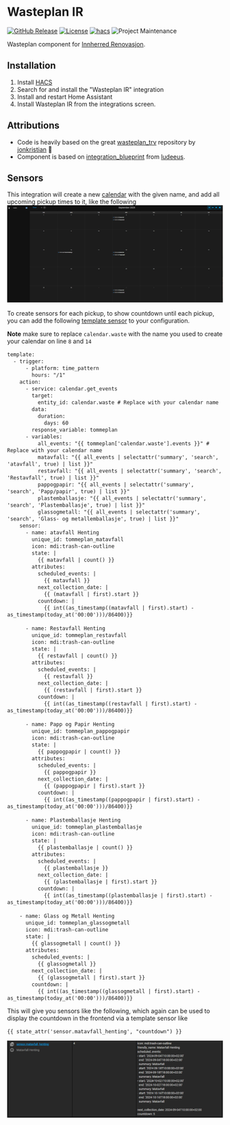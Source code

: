# Wasteplan IR
[![GitHub Release][releases-shield]][releases]
[![License][license-shield]](LICENSE)
[![hacs][hacsbadge]][hacs]
![Project Maintenance][maintenance-shield]

Wasteplan component for [Innherred Renovasjon](https://innherredrenovasjon.no/).

## Installation

1. Install [HACS](http://hacs.xyz/)
2. Search for and install the "Wasteplan IR" integration
3. Install and restart Home Assistant
4. Install Wasteplan IR from the integrations screen.

## Attributions
- Code is heavily based on the great [wasteplan_trv] repository by [jonkristian] 🙌
- Component is based on [integration_blueprint] from [ludeeus].

## Sensors
This integration will create a new [calendar](https://www.home-assistant.io/integrations/local_calendar/) with the given name, and add all upcoming pickup times to it, like the following
![calendar view](docs/calendar.png)

To create sensors for each pickup, to show countdown until each pickup, you can add the following [template sensor](https://www.home-assistant.io/integrations/template/) to your configuration.

**Note** make sure to replace `calendar.waste` with the name you used to create your calendar on line `8` and `14`
```
template:
  - trigger:
      - platform: time_pattern
        hours: "/1"
    action:
      - service: calendar.get_events
        target:
          entity_id: calendar.waste # Replace with your calendar name
        data:
          duration:
            days: 60
        response_variable: tommeplan
      - variables:
          all_events: "{{ tommeplan['calendar.waste'].events }}" # Replace with your calendar name
          matavfall: "{{ all_events | selectattr('summary', 'search', 'atavfall', true) | list }}"
          restavfall: "{{ all_events | selectattr('summary', 'search', 'Restavfall', true) | list }}"
          pappogpapir: "{{ all_events | selectattr('summary', 'search', 'Papp/papir', true) | list }}"
          plastemballasje: "{{ all_events | selectattr('summary', 'search', 'Plastemballasje', true) | list }}"
          glassogmetall: "{{ all_events | selectattr('summary', 'search', 'Glass- og metallemballasje', true) | list }}"
    sensor:
      - name: atavfall Henting
        unique_id: tommeplan_matavfall
        icon: mdi:trash-can-outline
        state: |
          {{ matavfall | count() }}
        attributes:
          scheduled_events: |
            {{ matavfall }}
          next_collection_date: |
            {{ (matavfall | first).start }}
          countdown: |
            {{ int((as_timestamp((matavfall | first).start) - as_timestamp(today_at('00:00')))/86400)}}

      - name: Restavfall Henting
        unique_id: tommeplan_restavfall
        icon: mdi:trash-can-outline
        state: |
          {{ restavfall | count() }}
        attributes:
          scheduled_events: |
            {{ restavfall }}
          next_collection_date: |
            {{ (restavfall | first).start }}
          countdown: |
            {{ int((as_timestamp((restavfall | first).start) - as_timestamp(today_at('00:00')))/86400)}}

      - name: Papp og Papir Henting
        unique_id: tommeplan_pappogpapir
        icon: mdi:trash-can-outline
        state: |
          {{ pappogpapir | count() }}
        attributes:
          scheduled_events: |
            {{ pappogpapir }}
          next_collection_date: |
            {{ (pappogpapir | first).start }}
          countdown: |
            {{ int((as_timestamp((pappogpapir | first).start) - as_timestamp(today_at('00:00')))/86400)}}

      - name: Plastemballasje Henting
        unique_id: tommeplan_plastemballasje
        icon: mdi:trash-can-outline
        state: |
          {{ plastemballasje | count() }}
        attributes:
          scheduled_events: |
            {{ plastemballasje }}
          next_collection_date: |
            {{ (plastemballasje | first).start }}
          countdown: |
            {{ int((as_timestamp((plastemballasje | first).start) - as_timestamp(today_at('00:00')))/86400)}}

    - name: Glass og Metall Henting
      unique_id: tommeplan_glassogmetall
      icon: mdi:trash-can-outline
      state: |
        {{ glassogmetall | count() }}
      attributes:
        scheduled_events: |
          {{ glassogmetall }}
        next_collection_date: |
          {{ (glassogmetall | first).start }}
        countdown: |
          {{ int((as_timestamp((glassogmetall | first).start) - as_timestamp(today_at('00:00')))/86400)}}
```

This will give you sensors like the following, which again can be used to display the countdown in the frontend via a template sensor like
```
{{ state_attr('sensor.matavfall_henting', "countdown") }}
```
![created sensors](docs/sensors.png)


[releases-shield]: https://img.shields.io/github/v/release/thordy/wasteplan_ir.svg
[releases]: https://github.com/thordy/wasteplan_ir/releases
[license-shield]: https://img.shields.io/github/license/thordy/wasteplan_ir.svg
[hacsbadge]: https://img.shields.io/badge/HACS-Custom-orange.svg
[hacs]: https://github.com/hacs/integration
[maintenance-shield]: https://img.shields.io/badge/maintainer-Thord%20Setsaas%20%40thordy-blue.svg

[wasteplan_trv]: https://github.com/jonkristian/wasteplan_trv/
[jonkristian]: https://github.com/jonkristian
[integration_blueprint]: https://github.com/ludeeus/integration_blueprint
[ludeeus]: https://github.com/ludeeus
